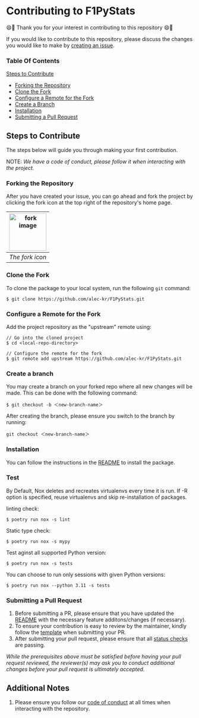# Contributing to F1PyStats

😄🎉 Thank you for your interest in contributing to this repository 😄🎉 

If you would like to contribute to this repository, please discuss the changes you would like to make by [creating an issue](https://docs.github.com/en/issues/tracking-your-work-with-issues/creating-an-issue).

### Table Of Contents
[Steps to Contribute](#steps-to-contribute)
  * [Forking the Repository](#forking-the-repository)
  * [Clone the Fork](#clone-the-fork)
  * [Configure a Remote for the Fork](#configure-a-remote-for-the-fork)
  * [Create a Branch](#create-a-branch)
  * [Installation](#installation)
  * [Submitting a Pull Request](#submitting-a-pull-request)

## Steps to Contribute

The steps below will guide you through making your first contribution.

NOTE: *We have a code of conduct, please follow it when interacting with the project.*

### Forking the Repository
After you have created your issue, you can go ahead and fork the project by clicking the fork icon at the top right of the repository's home page.

|  <img src="https://user-images.githubusercontent.com/52685467/193420101-f1902dba-6904-4061-bded-75a7fd5491c8.png" alt="fork image" width="100"/>   |
|----------|
| *The fork icon* |

### Clone the Fork
To clone the package to your local system, run the following ```git``` command:

```// Clone the repo
$ git clone https://github.com/alec-kr/F1PyStats.git 
```

### Configure a Remote for the Fork
Add the project repository as the "upstream" remote using: 
```
// Go into the cloned project
$ cd <local-repo-directory>

// Configure the remote for the fork
$ git remote add upstream https://github.com/alec-kr/F1PyStats.git 
```

### Create a branch
You may create a branch on your forked repo where all new changes will be made. This can be done with the following command:
``` 
$ git checkout -b ＜new-branch-name＞
```

After creating the branch, please ensure you switch to the branch by running:
``` 
git checkout ＜new-branch-name＞
```

### Installation
You can follow the instructions in the [README](https://github.com/alec-kr/F1PyStats/blob/main/README.md#prerequisite) to install the package.

### Test

By Default, Nox deletes and recreates virtualenvs every time it is run. If -R option is
specified, reuse virtualenvs and skip re-installation of packages.

linting check:
```
$ poetry run nox -s lint
```

Static type check:
```
$ poetry run nox -s mypy 
```

Test aginst all supported Python version:
```
$ poetry run nox -s tests
```

You can choose to run only sessions with given Python versions:
```
$ poetry run nox --python 3.11 -s tests
```

### Submitting a Pull Request
1. Before submitting a PR, please ensure that you have updated the [README](https://github.com/alec-kr/F1PyStats/blob/main/README.md) with the necessary feature additons/changes (if necessary).
2. To ensure your contribution is easy to review by the maintainer, kindly follow the [template](https://raw.githubusercontent.com/alec-kr/F1PyStats/main/.github/pull_request_template.md) when submitting your PR.
3. After submitting your pull request, please ensure that all [status checks](https://docs.github.com/en/pull-requests/collaborating-with-pull-requests/collaborating-on-repositories-with-code-quality-features/about-status-checks) are passing.

*While the prerequisites above must be satisfied before having your pull request reviewed, the reviewer(s) may ask you to conduct additional changes before your pull request is ultimately accepted.*

## Additional Notes
1. Please ensure you follow our [code of conduct](https://github.com/alec-kr/F1PyStats/blob/main/CODE_OF_CONDUCT.md) at all times when interacting with the repository.
